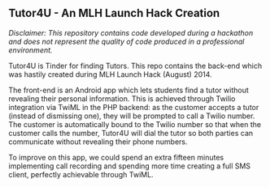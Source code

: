 ## Tutor4U - An MLH Launch Hack Creation

*Disclaimer: This repository contains code developed during a hackathon and does not represent the quality of code produced in a professional environment.*

Tutor4U is Tinder for finding Tutors. This repo contains the back-end which was hastily created during MLH Launch Hack (August) 2014.

The front-end is an Android app which lets students find a tutor without revealing their personal information. This is achieved through Twilio integration via TwiML in the PHP backend: as the customer accepts a tutor (instead of dismissing one), they will be prompted to call a Twilio number. The customer is automatically bound to the Twilio number so that when the customer calls the number, Tutor4U will dial the tutor so both parties can communicate without revealing their phone numbers.

To improve on this app, we could spend an extra fifteen minutes implementing call recording and spending more time creating a full SMS client, perfectly achievable through TwiML.
